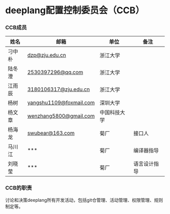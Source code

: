 # deeplang配置控制委员会（CCB）

### CCB成员

| 姓名   | 邮箱                    | 单位         | 备注         |
| ------ | ----------------------- | ------------ | ------------ |
| 刁中朴 | dzp@zju.edu.cn          | 浙江大学     |              |
| 陆冬澄 | 2530397296@qq.com       | 浙江大学     |              |
| 江雨辰 | 3180106317@zju.edu.cn   | 浙江大学     |              |
| 杨树   | yangshu1109@foxmail.com | 深圳大学     |              |
| 杨文章 | wenzhang5800@gmail.com  | 中国科技大学 |              |
| 杨海龙 | swubear@163.com         | 菊厂         | 接口人       |
| 马川江 | ***                     | 菊厂         | 编译器指导   |
| 刘晓莹 | ***                     | 菊厂         | 语言设计指导 |

### CCB的职责

讨论和决策deeplang所有开发活动，包括git仓管理、活动管理、权限管理、规则制定等。

